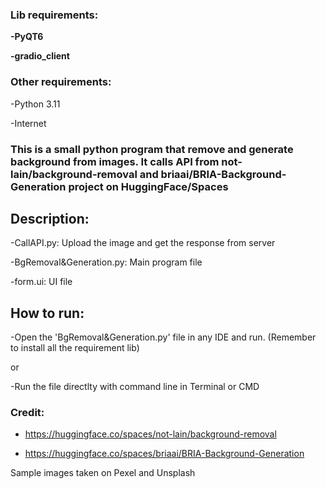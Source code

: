 ### **Lib requirements:**

  **-PyQT6**

  **-gradio_client**

  
### Other requirements:
  
  -Python 3.11
  
  -Internet


### This is a small python program that remove and generate background from images. It calls API from not-lain/background-removal and briaai/BRIA-Background-Generation project on HuggingFace/Spaces


## **Description:**

  -CallAPI.py: Upload the image and get the response from server
  
  -BgRemoval&Generation.py: Main program file
  
  -form.ui: UI file

## **How to run:**

  -Open the 'BgRemoval&Generation.py' file in any IDE and run. (Remember to install all the requirement lib)
  
  or
  
  -Run the file directlty with command line in Terminal or CMD


### Credit: 

- https://huggingface.co/spaces/not-lain/background-removal

- https://huggingface.co/spaces/briaai/BRIA-Background-Generation


Sample images taken on Pexel and Unsplash
